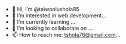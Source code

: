 - 👋 Hi, I’m @taiwoolushola85
- 👀 I’m interested in  web development...
- 🌱 I’m currently learning ...
- 💞️ I’m looking to collaborate on ...
- 📫 How to reach me: tshola76@gmail.com...

<!---
taiwoolushola85/taiwoolushola85 is a ✨ special ✨ repository because its `README.md` (this file) appears on your GitHub profile.
You can click the Preview link to take a look at your changes.
--->
